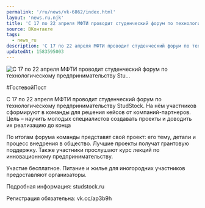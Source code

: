 ```yaml
---
permalink: '/ru/news/vk-6862/index.html'
layout: 'news.ru.njk'
title: 'С 17 по 22 апреля МФТИ проводит студенческий форум по технологическому предпринимательству Stu'
source: ВКонтакте
tags:
  - news_ru
description: 'С 17 по 22 апреля МФТИ проводит студенческий форум по технологическому предпринимательству Stu…'
updatedAt: 1583595003
---
```

![С 17 по 22 апреля МФТИ проводит студенческий форум по технологическому предпринимательству Stu…](https://sun9-7.userapi.com/impg/fJs30U2Va9djLK5L2XB8L-0FAXjBVUzd74cfYA/m7ZsFy2mmGk.jpg?size=1101x800&quality=96&proxy=1&sign=8f334394dda6e136b32a5c19daebc07e&c_uniq_tag=Afm6MXCIiLHuclUM4D0fL_E9uTb7iXZ5nWU9Ma6Cg0I&type=album)

#ГостевойПост

С 17 по 22 апреля МФТИ проводит студенческий форум по технологическому предпринимательству StudStock. На нём участников сформируют в команды для решения кейсов от компаний-партнеров. Цель – научить молодых специалистов создавать проекты и доводить их реализацию до конца

По итогам форума команды представят свой проект: его тему, детали и процесс внедрения в общество. Лучшие проекты получат грантовую поддержку. Также участники прослушают курс лекций по инновационному предпринимательству.

Участие бесплатное. Питание и жилье для иногородних участников предоставляют организаторы.

Подробная информация: studstock.ru

Регистрация обязательна: vk.cc/ap3b9h
